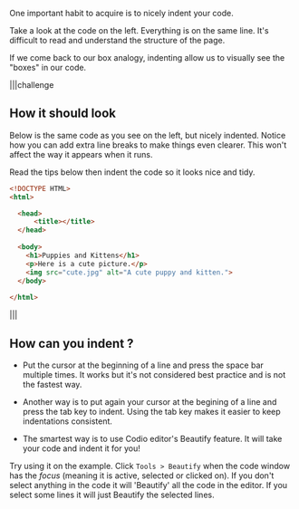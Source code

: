 One important habit to acquire is to nicely indent your code.

Take a look at the code on the left. Everything is on the same line. It's difficult to read and understand the structure of the page.

If we come back to our box analogy, indenting allow us to visually see the "boxes" in our code.

|||challenge
## How it should look
Below is the same code as you see on the left, but nicely indented. Notice how you can add extra line breaks to make things even clearer. This won't affect the way it appears when it runs.

Read the tips below then indent the code so it looks nice and tidy.

```html
<!DOCTYPE HTML>
<html>

  <head>
      <title></title>
  </head>
  
  <body>
    <h1>Puppies and Kittens</h1>
    <p>Here is a cute picture.</p>
    <img src="cute.jpg" alt="A cute puppy and kitten.">
  </body> 
  
</html>
```
|||

## How can you indent ?

- Put the cursor at the beginning of a line and press the space bar multiple times. It works but it's not considered best practice and is not the fastest way.

- Another way is to put again your cursor at the begining of a line and press the tab key to indent. Using the tab key makes it easier to keep indentations consistent.

- The smartest way is to use Codio editor's Beautify feature. It will take your code and indent it for you!

Try using it on the example. Click `Tools > Beautify` when the code window has the *focus* (meaning it is active, selected or clicked on). If you don't select anything in the code it will 'Beautify' all the code in the editor. If you select some lines it will just Beautify the selected lines.

